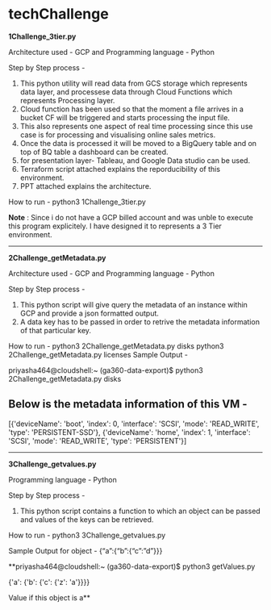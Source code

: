 # techChallenge

**1Challenge_3tier.py**

Architecture used - GCP and
Programming language - Python

Step by Step process -

1. This python utility will read data from GCS storage which represents data layer, and processese data through Cloud Functions which represents Processing layer.
2. Cloud function has been used so that the moment a file arrives in a bucket CF will be triggered and starts processing the input file.
3. This also represents one aspect of real time processing since this use case is for processing and visualising online sales metrics.
4. Once the data is processed it will be moved to a BigQuery table and on top of BQ table a dashboard can be created.
5. for presentation layer- Tableau, and Google Data studio can be used.
6. Terraform script attached explains the reporducibility of this environment.
7. PPT attached explains the architecture.

How to run - python3 1Challenge_3tier.py

**Note** : Since i do not have a GCP billed account and was unble to execute this program explicitely. I have designed it to represents a 3 Tier environment.

---------------------------------------------------------------------------------------------------------------------------------------------------

**2Challenge_getMetadata.py**

Architecture used - GCP and
Programming language - Python

Step by Step process -

1. This python script will give query the metadata of an instance within GCP and provide a json formatted output.
2. A data key has to be passed in order to retrive the metadata information of that particular key.

How to run - python3 2Challenge_getMetadata.py disks
             python3 2Challenge_getMetadata.py licenses
Sample Output - 

priyasha464@cloudshell:~ (ga360-data-export)$ python3 2Challenge_getMetadata.py disks

Below is the metadata information of this VM -
-----------------------------------------------
[{'deviceName': 'boot', 'index': 0, 'interface': 'SCSI', 'mode': 'READ_WRITE', 'type': 'PERSISTENT-SSD'}, {'deviceName': 'home', 'index': 1, 'interface': 'SCSI', 'mode': 'READ_WRITE', 'type': 'PERSISTENT'}]

---------------------------------------------------------------------------------------------------------------------------------------------------

**3Challenge_getvalues.py**

Programming language - Python

Step by Step process -

1. This python script contains a function to which an object can be passed and values of the keys can be retrieved.

How to run - python3 3Challenge_getvalues.py

Sample Output for object - {“a”:{“b”:{“c”:”d”}}}
 
**priyasha464@cloudshell:~ (ga360-data-export)$ python3 getValues.py

{'a': {'b': {'c': {'z': 'a'}}}}

Value if this object is a**


